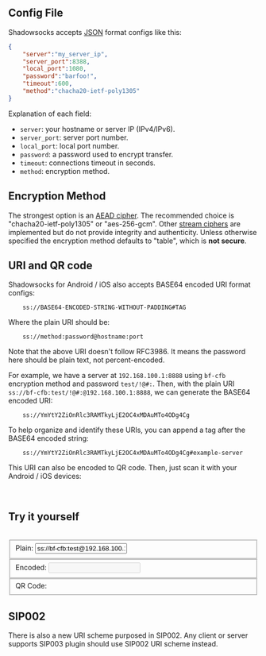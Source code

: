 ## Config File

Shadowsocks accepts [JSON] format configs like this:

```json
{
    "server":"my_server_ip",
    "server_port":8388,
    "local_port":1080,
    "password":"barfoo!",
    "timeout":600,
    "method":"chacha20-ietf-poly1305"
}
```

Explanation of each field:

* `server`: your hostname or server IP (IPv4/IPv6).
* `server_port`: server port number.
* `local_port`: local port number.
* `password`: a password used to encrypt transfer.
* `timeout`: connections timeout in seconds.
* `method`: encryption method.

[JSON]: http://www.json.org/

## Encryption Method

The strongest option is an [AEAD cipher](/en/spec/AEAD-Ciphers.html). The recommended
choice is "chacha20-ietf-poly1305" or "aes-256-gcm". Other
[stream ciphers](/en/spec/Stream-Ciphers.html) are implemented but do not provide
integrity and authenticity. Unless otherwise specified the encryption method
defaults to "table", which is **not secure**.

## URI and QR code

Shadowsocks for Android / iOS also accepts BASE64 encoded URI format configs:

```
	ss://BASE64-ENCODED-STRING-WITHOUT-PADDING#TAG
```	

Where the plain URI should be:

```
	ss://method:password@hostname:port
```

Note that the above URI doesn't follow RFC3986. It means the password here should be plain text, not percent-encoded.

For example, we have a server at `192.168.100.1:8888` using `bf-cfb` encryption method and password `test/!@#:`. Then, with the plain URI `ss://bf-cfb:test/!@#:@192.168.100.1:8888`, we can generate the BASE64 encoded URI:

```
	ss://YmYtY2ZiOnRlc3RAMTkyLjE2OC4xMDAuMTo4ODg4Cg
```

To help organize and identify these URIs, you can append a tag after the BASE64 encoded string:

```
    ss://YmYtY2ZiOnRlc3RAMTkyLjE2OC4xMDAuMTo4ODg4Cg#example-server
```

This URI can also be encoded to QR code. Then, just scan it with your Android / iOS devices:

<div class="container">
<div class="sixteen columns"><br/></div>
<div id="qrcode-1"></div>
</div>

## <a name="qrcode">Try it yourself</a> 

<div class="container">
<div class="sixteen columns"><br/></div>
<form action="#" class="form-elements2">
<fieldset>
<label>Plain:</label>
<input id="uri-plain" type="text" value="ss://bf-cfb:test@192.168.100.1:8888"/>
</fieldset>
<fieldset>
<label>Encoded:</label>
<input id="uri-encoded" type="text" disabled="disabled" value=""/>
</fieldset>
<fieldset>
<label>QR Code:</label>
<div id="qrcode-gen"></div>
</fieldset>
</form>
</div>

## SIP002

There is also a new URI scheme purposed in <a ref="https://shadowsocks.org/en/spec/SIP002-URI-Scheme.html">SIP002</a>. Any client or server supports SIP003 plugin should use SIP002 URI scheme instead.

